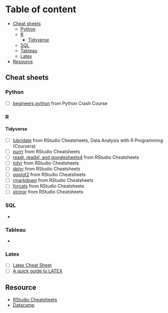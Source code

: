 # Table of content
- [Cheat sheets](#cheat-sheets)
  * [Python](#python)
  * [R](#r)
    + [Tidyverse](#tidyverse)
  * [SQL](#sql)
  * [Tableau](#tableau)
  * [Latex](#latex)
- [Resource](#resource)

## Cheat sheets
### Python
  - [ ] [begineers python](https://github.com/lc4695/CheatSheet/blob/main/beginners-python-cheat-sheets.pdf) from Python Crash Course
### R
#### Tidyverse
  - [ ] [lubridate](https://github.com/lc4695/CheatSheet/blob/main/Dates%20and%20times%20with%20lubridate%20Cheat%20Sheet.pdf) from RStudio Cheatsheets, Data Analysis with R Programming (Coursera)
  - [ ] [purrr](https://github.com/lc4695/CheatSheet/blob/main/Apply%20functions%20with%20purrr%20cheatsheet.pdf) from RStudio Cheatsheets
  - [ ] [readr, readxl, and googlesheets4](https://github.com/lc4695/CheatSheet/blob/main/Data%20import%20with%20readr%2C%20readxl%2C%20and%20googlesheets4%20cheatsheet.pdf) from RStudio Cheatsheets
  - [ ] [tidyr](https://github.com/lc4695/CheatSheet/blob/main/Data%20tidying%20with%20tidyr%20cheatsheet.pdf) from RStudio Cheatsheets
  - [ ] [dplyr](https://github.com/lc4695/CheatSheet/blob/main/Data%20transformation%20with%20dplyr%20cheatsheet.pdf) from RStudio Cheatsheets
  - [ ] [ggplot2](https://github.com/lc4695/CheatSheet/blob/main/Data%20visualization%20with%20ggplot2%20cheatsheet.pdf) from RStudio Cheatsheets
  - [ ] [rmarkdown](https://github.com/lc4695/CheatSheet/blob/main/Dynamic%20documents%20with%20rmarkdown%20cheatsheet.pdf) from RStudio Cheatsheets
  - [ ] [forcats](https://github.com/lc4695/CheatSheet/blob/main/Factors%20with%20forcats%20cheatsheet.pdf) from RStudio Cheatsheets
  - [ ] [stringr](https://github.com/lc4695/CheatSheet/blob/main/String%20manipulation%20with%20stringr%20cheatsheet.pdf) from RStudio Cheatsheets
### SQL
  - [ ]()
### Tableau
  - [ ]()
### Latex
  - [ ] [Latex Cheat Sheet](https://github.com/lc4695/CheatSheet/blob/main/Latex/Latex%20Cheat%20Sheet.pdf)
  - [ ] [A quick guide to LATEX](https://github.com/lc4695/CheatSheet/blob/main/Latex/A%20quick%20guide%20to%20LATEX.pdf)

## Resource
- [RStudio Cheatsheets](https://www.rstudio.com/resources/cheatsheets/)  
- [Datacamp](https://www.datacamp.com/cheat-sheet)
